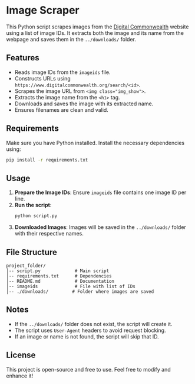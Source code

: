 # Image Scraper

This Python script scrapes images from the [Digital Commonwealth](https://www.digitalcommonwealth.org) website using a list of image IDs. It extracts both the image and its name from the webpage and saves them in the `../downloads/` folder.

## Features
- Reads image IDs from the `imageids` file.
- Constructs URLs using `https://www.digitalcommonwealth.org/search/<id>`.
- Scrapes the image URL from `<img class="img_show">`.
- Extracts the image name from the `<h1>` tag.
- Downloads and saves the image with its extracted name.
- Ensures filenames are clean and valid.

## Requirements

Make sure you have Python installed. Install the necessary dependencies using:
```sh
pip install -r requirements.txt
```

## Usage

1. **Prepare the Image IDs**: Ensure `imageids` file contains one image ID per line.
2. **Run the script**:
   ```sh
   python script.py
   ```
3. **Downloaded Images**: Images will be saved in the `../downloads/` folder with their respective names.

## File Structure
```
project_folder/
│-- script.py             # Main script
│-- requirements.txt      # Dependencies
│-- README.md             # Documentation
│-- imageids              # File with list of IDs
│-- ./downloads/         # Folder where images are saved
```

## Notes
- If the `../downloads/` folder does not exist, the script will create it.
- The script uses `User-Agent` headers to avoid request blocking.
- If an image or name is not found, the script will skip that ID.

## License
This project is open-source and free to use. Feel free to modify and enhance it!

